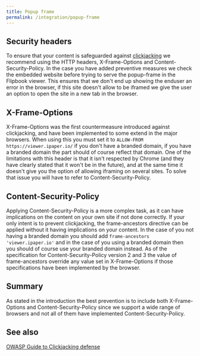 ```yaml
---
title: Popup frame
permalink: /integration/popup-frame
---
```


## Security headers

To ensure that your content is safeguarded against [clickjacking](https://www.owasp.org/index.php/Clickjacking) we recommend using the HTTP headers, X-Frame-Options and Content-Security-Policy. In the case you have added preventive measures we check the embedded website before trying to serve the popup-frame in the Flipbook viewer. This ensures that we don't end up showing the enduser an error in the browser, if this site doesn't allow to be iframed we give the user an option to open the site in a new tab in the browser.

## X-Frame-Options

X-Frame-Options was the first countermeasure introduced against clickjacking, and have been implemented to some extend in the major browsers. When using this you must set it to `ALLOW-FROM https://viewer.ipaper.io/` if you don't have a branded domain, if you have a branded domain the part should of course reflect that domain.
One of the limitations with this header is that it isn't respected by Chrome (and they have clearly stated that it won't be in the future), and at the same time it doesn't give you the option of allowing iframing on several sites. To solve that issue you will have to refer to Content-Security-Policy.

## Content-Security-Policy

Applying Content-Security-Policy is a more complex task, as it can have implications on the content on your own site if not done correctly. If your only intent is to prevent clickjacking, the frame-ancestors directive can be applied without it having implications on your content. In the case of you not having a branded domain you should add `frame-ancestors 'viewer.ipaper.io'` and in the case of you using a branded domain then you should of course use your branded domain instead.
As of the specification for Content-Security-Policy version 2 and 3 the value of frame-ancestors override any value set in X-Frame-Options if those specifications have been implemented by the browser.

## Summary

As stated in the introduction the best prevention is to include both X-Frame-Options and Content-Security-Policy since we support a wide range of browsers and not all of them have implemented Content-Security-Policy.

## See also

[OWASP Guide to Clickjacking defense](https://www.owasp.org/index.php/Clickjacking_Defense_Cheat_Sheet)
